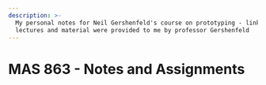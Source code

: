 ```yaml
---
description: >-
  My personal notes for Neil Gershenfeld's course on prototyping - link to the
  lectures and material were provided to me by professor Gershenfeld
---
```


# MAS 863 - Notes and Assignments

